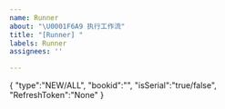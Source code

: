 ```yaml
---
name: Runner
about: "\U0001F6A9 执行工作流"
title: "[Runner] "
labels: Runner
assignees: ''

---
```


{
    "type":"NEW/ALL",
    "bookid":"",
    "isSerial":"true/false",
    "RefreshToken":"None"
}
